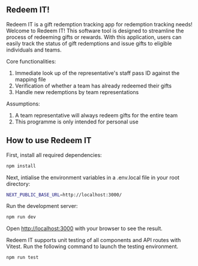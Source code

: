 ## Redeem IT!

Redeem IT is a gift redemption tracking app for redemption tracking needs!
Welcome to Redeem IT! This software tool is designed to streamline the process of redeeming gifts or rewards. With this application, users can easily track the status of gift redemptions and issue gifts to eligible individuals and teams.

Core functionalities:

1. Immediate look up of the representative's staff pass ID against the mapping file
2. Verification of whether a team has already redeemed their gifts
3. Handle new redemptions by team representations

Assumptions:

1. A team representative will always redeem gifts for the entire team
2. This programme is only intended for personal use

## How to use Redeem IT

First, install all required dependencies:

```bash
npm install
```

Next, intialise the environment variables in a .env.local file in your root directory:

```bash
NEXT_PUBLIC_BASE_URL=http://localhost:3000/
```

Run the development server:

```bash
npm run dev
```

Open [http://localhost:3000](http://localhost:3000) with your browser to see the result.

Redeem IT supports unit testing of all components and API routes with Vitest.
Run the following command to launch the testing environment.

```bash
npm run test
```
